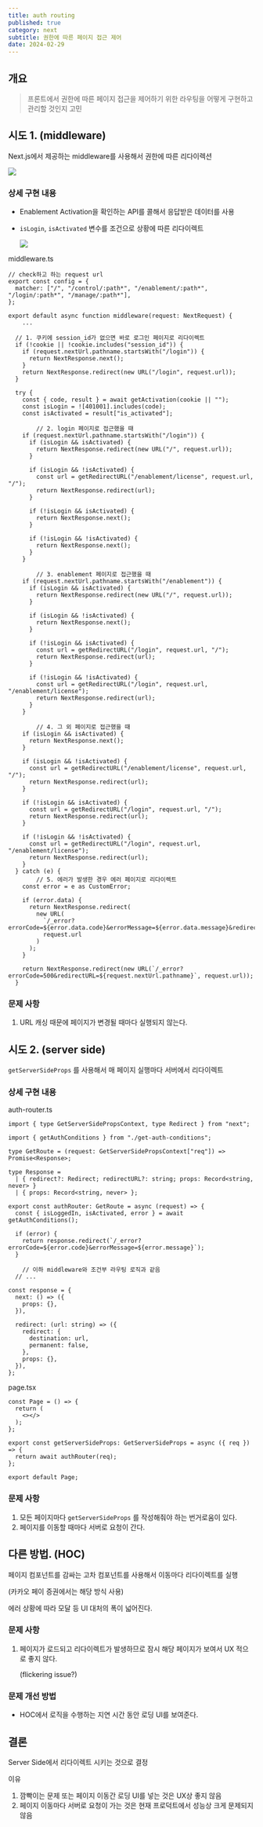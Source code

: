 ```yaml
---
title: auth routing
published: true
category: next
subtitle: 권한에 따른 페이지 접근 제어
date: 2024-02-29
---
```

## 개요

> 프론트에서 권한에 따른 페이지 접근을 제어하기 위한 라우팅을 어떻게 구현하고 관리할 것인지 고민

## 시도 1. (middleware)

Next.js에서 제공하는 middleware를 사용해서 권한에 따른 리다이렉션

<img src="/images/posts/auth-routing/routing1.png" />

### 상세 구현 내용

- Enablement Activation을 확인하는 API를 콜해서 응답받은 데이터를 사용
    
- `isLogin`, `isActivated` 변수를 조건으로 상황에 따른 리다이렉트
	
	<img src="/images/posts/auth-routing/routing2.png" />
    

middleware.ts

```tsx
// check하고 하는 request url 
export const config = {
  matcher: ["/", "/control/:path*", "/enablement/:path*", "/login/:path*", "/manage/:path*"],
};

export default async function middleware(request: NextRequest) {
	...
  
  // 1. 쿠키에 session_id가 없으면 바로 로그인 페이지로 리다이렉트
  if (!cookie || !cookie.includes("session_id")) {
    if (request.nextUrl.pathname.startsWith("/login")) {
      return NextResponse.next();
    }
    return NextResponse.redirect(new URL("/login", request.url));
  }

  try {
    const { code, result } = await getActivation(cookie || "");
    const isLogin = ![401001].includes(code);
    const isActivated = result["is_activated"];

		// 2. login 페이지로 접근했을 때
    if (request.nextUrl.pathname.startsWith("/login")) {
      if (isLogin && isActivated) {
        return NextResponse.redirect(new URL("/", request.url));
      }

      if (isLogin && !isActivated) {
        const url = getRedirectURL("/enablement/license", request.url, "/");
        return NextResponse.redirect(url);
      }

      if (!isLogin && isActivated) {
        return NextResponse.next();
      }

      if (!isLogin && !isActivated) {
        return NextResponse.next();
      }
    }
	
		// 3. enablement 페이지로 접근했을 때
    if (request.nextUrl.pathname.startsWith("/enablement")) {
      if (isLogin && isActivated) {
        return NextResponse.redirect(new URL("/", request.url));
      }

      if (isLogin && !isActivated) {
        return NextResponse.next();
      }

      if (!isLogin && isActivated) {
        const url = getRedirectURL("/login", request.url, "/");
        return NextResponse.redirect(url);
      }

      if (!isLogin && !isActivated) {
        const url = getRedirectURL("/login", request.url, "/enablement/license");
        return NextResponse.redirect(url);
      }
    }
		
		// 4. 그 외 페이지로 접근했을 때
    if (isLogin && isActivated) {
      return NextResponse.next();
    }

    if (isLogin && !isActivated) {
      const url = getRedirectURL("/enablement/license", request.url, "/");
      return NextResponse.redirect(url);
    }

    if (!isLogin && isActivated) {
      const url = getRedirectURL("/login", request.url, "/");
      return NextResponse.redirect(url);
    }

    if (!isLogin && !isActivated) {
      const url = getRedirectURL("/login", request.url, "/enablement/license");
      return NextResponse.redirect(url);
    }
  } catch (e) {
		// 5. 에러가 발생한 경우 에러 페이지로 리다이렉트
    const error = e as CustomError;

    if (error.data) {
      return NextResponse.redirect(
        new URL(
          `/_error?errorCode=${error.data.code}&errorMessage=${error.data.message}&redirectURL=${request.nextUrl.pathname}`,
          request.url
        )
      );
    }

    return NextResponse.redirect(new URL(`/_error?errorCode=500&redirectURL=${request.nextUrl.pathname}`, request.url));
  }
```

### 문제 사항

1. URL 캐싱 때문에 페이지가 변경될 때마다 실행되지 않는다.

## 시도 2. (server side)

`getServerSideProps` 를 사용해서 매 페이지 실행마다 서버에서 리다이렉트

### 상세 구현 내용

auth-router.ts

```tsx
import { type GetServerSidePropsContext, type Redirect } from "next";

import { getAuthConditions } from "./get-auth-conditions";

type GetRoute = (request: GetServerSidePropsContext["req"]) => Promise<Response>;

type Response =
  | { redirect?: Redirect; redirectURL?: string; props: Record<string, never> }
  | { props: Record<string, never> };

export const authRouter: GetRoute = async (request) => {
  const { isLoggedIn, isActivated, error } = await getAuthConditions();

  if (error) {
    return response.redirect(`/_error?errorCode=${error.code}&errorMessage=${error.message}`);
  }
	
	// 이하 middleware와 조건부 라우팅 로직과 같음
  // ...

const response = {
  next: () => ({
    props: {},
  }),

  redirect: (url: string) => ({
    redirect: {
      destination: url,
      permanent: false,
    },
    props: {},
  }),
};
```

page.tsx

```tsx
const Page = () => {
  return (
    <></>
  );
};

export const getServerSideProps: GetServerSideProps = async ({ req }) => {
  return await authRouter(req);
};

export default Page;
```

### 문제 사항

1. 모든 페이지마다 `getServerSideProps` 를 작성해줘야 하는 번거로움이 있다.
2. 페이지를 이동할 때마다 서버로 요청이 간다.

## 다른 방법. (HOC)

페이지 컴포넌트를 감싸는 고차 컴포넌트를 사용해서 이동마다 리다이렉트를 실행

(카카오 페이 증권에서는 해당 방식 사용)

에러 상황에 따라 모달 등 UI 대처의 폭이 넓어진다.

### 문제 사항

1. 페이지가 로드되고 리다이렉트가 발생하므로 잠시 해당 페이지가 보여서 UX 적으로 좋지 않다.
    
    (flickering issue?)
    

### 문제 개선 방법

- HOC에서 로직을 수행하는 지연 시간 동안 로딩 UI를 보여준다.

## 결론

Server Side에서 리다이렉트 시키는 것으로 결정

이유

1. 깜빡이는 문제 또는 페이지 이동간 로딩 UI를 넣는 것은 UX상 좋지 않음
2. 페이지 이동마다 서버로 요청이 가는 것은 현재 프로덕트에서 성능상 크게 문제되지 않음
